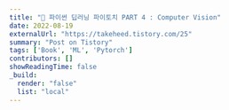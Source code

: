 ```yaml
---
title: "📙 파이썬 딥러닝 파이토치 PART 4 : Computer Vision"
date: 2022-08-19
externalUrl: "https://takeheed.tistory.com/25"
summary: "Post on Tistory"
tags: ['Book', 'ML', 'Pytorch']
contributors: []
showReadingTime: false
_build:
  render: "false"
  list: "local"
---
```

